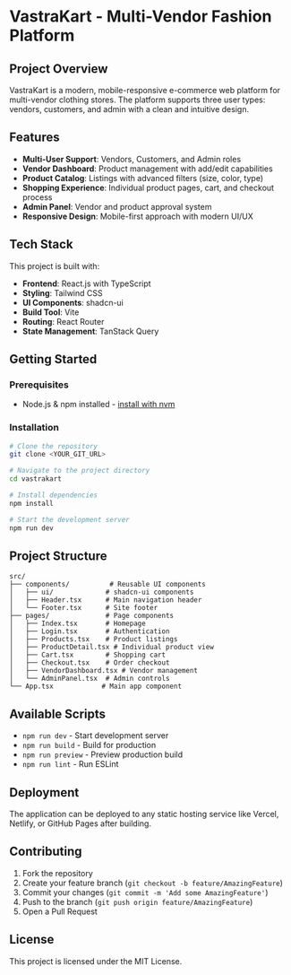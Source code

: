 
# VastraKart - Multi-Vendor Fashion Platform

## Project Overview

VastraKart is a modern, mobile-responsive e-commerce web platform for multi-vendor clothing stores. The platform supports three user types: vendors, customers, and admin with a clean and intuitive design.

## Features

- **Multi-User Support**: Vendors, Customers, and Admin roles
- **Vendor Dashboard**: Product management with add/edit capabilities
- **Product Catalog**: Listings with advanced filters (size, color, type)
- **Shopping Experience**: Individual product pages, cart, and checkout process
- **Admin Panel**: Vendor and product approval system
- **Responsive Design**: Mobile-first approach with modern UI/UX

## Tech Stack

This project is built with:

- **Frontend**: React.js with TypeScript
- **Styling**: Tailwind CSS
- **UI Components**: shadcn-ui
- **Build Tool**: Vite
- **Routing**: React Router
- **State Management**: TanStack Query

## Getting Started

### Prerequisites

- Node.js & npm installed - [install with nvm](https://github.com/nvm-sh/nvm#installing-and-updating)

### Installation

```sh
# Clone the repository
git clone <YOUR_GIT_URL>

# Navigate to the project directory
cd vastrakart

# Install dependencies
npm install

# Start the development server
npm run dev
```

## Project Structure

```
src/
├── components/          # Reusable UI components
│   ├── ui/             # shadcn-ui components
│   ├── Header.tsx      # Main navigation header
│   └── Footer.tsx      # Site footer
├── pages/              # Page components
│   ├── Index.tsx       # Homepage
│   ├── Login.tsx       # Authentication
│   ├── Products.tsx    # Product listings
│   ├── ProductDetail.tsx # Individual product view
│   ├── Cart.tsx        # Shopping cart
│   ├── Checkout.tsx    # Order checkout
│   ├── VendorDashboard.tsx # Vendor management
│   └── AdminPanel.tsx  # Admin controls
└── App.tsx            # Main app component
```

## Available Scripts

- `npm run dev` - Start development server
- `npm run build` - Build for production
- `npm run preview` - Preview production build
- `npm run lint` - Run ESLint

## Deployment

The application can be deployed to any static hosting service like Vercel, Netlify, or GitHub Pages after building.

## Contributing

1. Fork the repository
2. Create your feature branch (`git checkout -b feature/AmazingFeature`)
3. Commit your changes (`git commit -m 'Add some AmazingFeature'`)
4. Push to the branch (`git push origin feature/AmazingFeature`)
5. Open a Pull Request

## License

This project is licensed under the MIT License.
